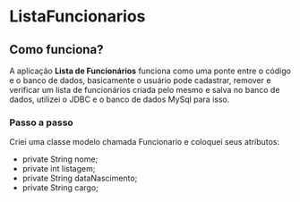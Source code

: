 # ListaFuncionarios

<h2> Como funciona?</h2>

<p> A aplicação <strong>Lista de Funcionários</strong> funciona como uma ponte entre o código e o banco de dados, basicamente o usuário pode cadastrar, remover e verificar um lista de funcionários criada pelo mesmo e salva no banco de dados, utilizei o JDBC e o banco de dados MySql para isso.
  
  <h3>Passo a passo</h3>
  
<p> Criei uma classe modelo chamada Funcionario e coloquei seus atributos: 
    <ul>
    <li>private String nome;</li>
    <li>private int listagem;</li>
    <li>private String dataNascimento;</li>
    <li>private String cargo;</li>
      </ul
